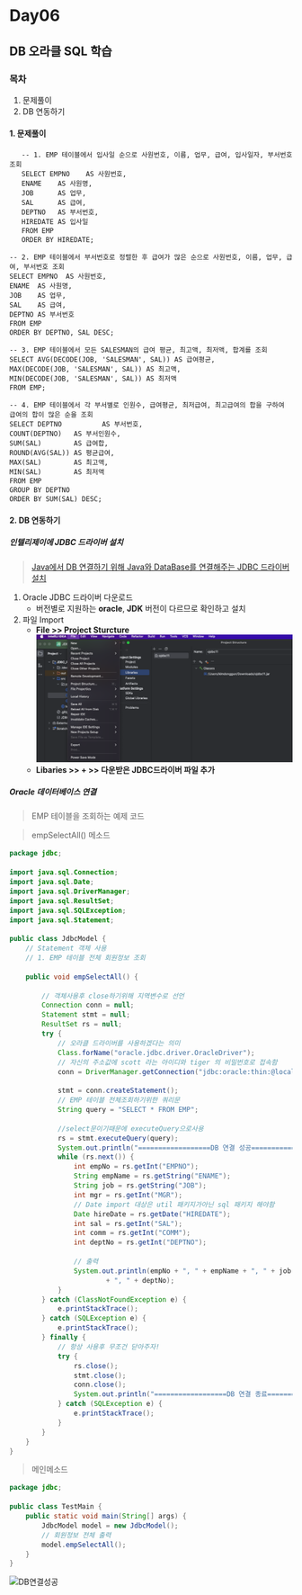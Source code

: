 # Day06

## DB 오라클 SQL 학습
### 목차
1. 문제풀이
2. DB 연동하기



#### 1. 문제풀이
```oracle
   -- 1. EMP 테이블에서 입사일 순으로 사원번호, 이름, 업무, 급여, 입사일자, 부서번호 조회
   SELECT EMPNO    AS 사원번호,
   ENAME    AS 사원명,
   JOB      AS 업무,
   SAL      AS 급여,
   DEPTNO   AS 부서번호,
   HIREDATE AS 입사일
   FROM EMP
   ORDER BY HIREDATE;
```
```oracle
-- 2. EMP 테이블에서 부서번호로 정렬한 후 급여가 많은 순으로 사원번호, 이름, 업무, 급여, 부서번호 조회
SELECT EMPNO  AS 사원번호,
ENAME  AS 사원명,
JOB    AS 업무,
SAL    AS 급여,
DEPTNO AS 부서번호
FROM EMP
ORDER BY DEPTNO, SAL DESC;
```
```oracle
-- 3. EMP 테이블에서 모든 SALESMAN의 급여 평균, 최고액, 최저액, 합계를 조회
SELECT AVG(DECODE(JOB, 'SALESMAN', SAL)) AS 급여평균,
MAX(DECODE(JOB, 'SALESMAN', SAL)) AS 최고액,
MIN(DECODE(JOB, 'SALESMAN', SAL)) AS 최저액
FROM EMP;
```
```oracle
-- 4. EMP 테이블에서 각 부서별로 인원수, 급여평균, 최저급여, 최고급여의 합을 구하여 급여의 합이 많은 순을 조회
SELECT DEPTNO          AS 부서번호,
COUNT(DEPTNO)   AS 부서인원수,
SUM(SAL)        AS 급여합,
ROUND(AVG(SAL)) AS 평균급여,
MAX(SAL)        AS 최고액,
MIN(SAL)        AS 최저액
FROM EMP
GROUP BY DEPTNO
ORDER BY SUM(SAL) DESC;
```
#### 2. DB 연동하기
##### 인텔리제이에 JDBC 드라이버 설치
> [Java에서 DB 연결하기 위해 Java와 DataBase를 연결해주는 JDBC 드라이버 설치](https://www.oracle.com/kr/database/technologies/appdev/jdbc.html)
1. Oracle JDBC 드라이버 다운로드
    - 버전별로 지원하는 **oracle**, **JDK** 버전이 다르므로 확인하고 설치
2. 파일 Import
    - **File >> Project Sturcture**
    ![DB연결하기.png](..%2Fimage%2FDB%EC%97%B0%EA%B2%B0%ED%95%98%EA%B8%B0.png)
   - **Libaries >> + >> 다운받은 JDBC드라이버 파일 추가**

##### Oracle 데이터베이스 연결
> EMP 테이블을 조회하는 예제 코드

> empSelectAll() 메소드
```java
package jdbc;

import java.sql.Connection;
import java.sql.Date;
import java.sql.DriverManager;
import java.sql.ResultSet;
import java.sql.SQLException;
import java.sql.Statement;

public class JdbcModel {
    // Statement 객체 사용
    // 1. EMP 테이블 전체 회원정보 조회

    public void empSelectAll() {

        // 객체사용후 close하기위해 지역변수로 선언
        Connection conn = null;
        Statement stmt = null;
        ResultSet rs = null;
        try {
            // 오라클 드라이버를 사용하겠다는 의미
            Class.forName("oracle.jdbc.driver.OracleDriver");
            // 자신의 주소값에 scott 라는 아이디와 tiger 의 비밀번호로 접속함
            conn = DriverManager.getConnection("jdbc:oracle:thin:@localhost:1521:xe", "adam", "1234");

            stmt = conn.createStatement();
            // EMP 테이블 전체조회하기위한 쿼리문
            String query = "SELECT * FROM EMP";

            //select문이기때문에 executeQuery으로사용
            rs = stmt.executeQuery(query);
            System.out.println("==================DB 연결 성공==================");
            while (rs.next()) {
                int empNo = rs.getInt("EMPNO");
                String empName = rs.getString("ENAME");
                String job = rs.getString("JOB");
                int mgr = rs.getInt("MGR");
                // Date import 대상은 util 패키지가아닌 sql 패키지 해야함
                Date hireDate = rs.getDate("HIREDATE");
                int sal = rs.getInt("SAL");
                int comm = rs.getInt("COMM");
                int deptNo = rs.getInt("DEPTNO");

                // 출력
                System.out.println(empNo + ", " + empName + ", " + job + ", " + mgr + ", " + hireDate + ", " + sal + ", " + comm
                        + ", " + deptNo);
            }
        } catch (ClassNotFoundException e) {
            e.printStackTrace();
        } catch (SQLException e) {
            e.printStackTrace();
        } finally {
            // 항상 사용후 무조건 닫아주자!
            try {
                rs.close();
                stmt.close();
                conn.close();
                System.out.println("==================DB 연결 종료==================");
            } catch (SQLException e) {
                e.printStackTrace();
            }
        }
    }
}

```
> 메인메소드
```java
package jdbc;

public class TestMain {
    public static void main(String[] args) {
        JdbcModel model = new JdbcModel();
        // 회원정보 전체 출력
        model.empSelectAll();
    }
}
```
![DB연결성공](https://github.com/king-dong-gun/PKUN_DB/assets/160683545/360a6d11-9590-4c7c-8392-dccea40c0378)






